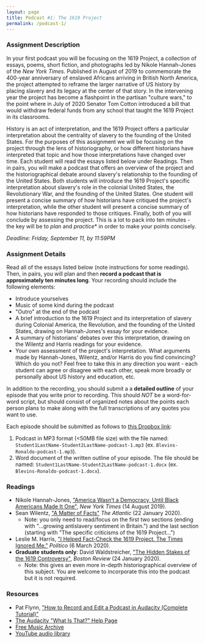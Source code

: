 ```yaml
---
layout: page
title: Podcast #1: The 1619 Project
permalink: /podcast-1/
---
```


### Assignment Description

In your first podcast you will be focusing on the 1619 Project, a collection of essays, poems, short fiction, and photographs led by Nikole Hannah-Jones of the *New York Times*. Published in August of 2019 to commemorate the 400-year anniversary of enslaved Africans arriving in British North America, the project attempted to reframe the larger narrative of US history by placing slavery and its legacy at the center of that story. In the intervening year the project has become a flashpoint in the partisan "culture wars," to the point where in July of 2020 Senator Tom Cotton introduced a bill that would withdraw federal funds from any school that taught the 1619 Project in its classrooms.

History is an act of interpretation, and the 1619 Project offers a particular interpretation about the centrality of slavery to the founding of the United States. For the purposes of this assignment we will be focusing on the project through the lens of historiography, or how different historians have interpreted that topic and how those interpretations have changed over time. Each student will read the essays listed below under Readings. Then in pairs, you will make a podcast that offers an overview of the project and the historiographical debate around slavery's relationship to the founding of the United States. Both students will introduce the 1619 Project's specific interpretation about slavery's role in the colonial United States, the Revolutionary War, and the founding of the United States. One student will present a concise summary of how historians have critiqued the project's interpretation, while the other student will present a concise summary of how historians have responded to those critiques. Finally, both of you will conclude by assessing the project. This is a lot to pack into ten minutes - the key will be to *plan* and *practice** in order to make your points concisely. 

*Deadline: Friday, September 11, by 11:59PM*

### Assignment Details

Read all of the essays listed below (note instructions for some readings). Then, in pairs, you will plan and then **record a podcast that is approximately ten minutes long**. Your recording should include the following elements:

- Introduce yourselves
- Music of some kind during the podcast
- "Outro" at the end of the podcast
- A brief introduction to the 1619 Project and its interpretation of slavery during Colonial America, the Revolution, and the founding of the United States, drawing on Hannah-Jones's essay for your evidence.
- A summary of historians' debates over this interpretation, drawing on the Wilentz and Harris readings for your evidence.
- Your own assessment of the project's interpretation. What arguments made by Hannah-Jones, Wilentz, and/or Harris do you find convincing? Which do you not? Feel free to take this in any direction you want - each student can agree or disagree with each other, speak more broadly or personally about US history and education, etc. 

In addition to the recording, you should submit a a **detailed outline** of your episode that you write prior to recording. This should *NOT* be a word-for-word script, but should consist of organized notes about the points each person plans to make along with the full transcriptions of any quotes you want to use. 

Each episode should be submitted as follows to [this Dropbox link](comingsoon):

1. Podcast in MP3 format (<50MB file size) with the file named: `Student1LastName-Student2LastName-podcast-1.mp3` (ex. `Blevins-Ronaldo-podcast-1.mp3`).
2. Word document of the written outline of your episode. The file should be named: `Student1LastName-Student2LastName-podcast-1.docx` (ex. `Blevins-Ronaldo-podcast-1.docx`).

### Readings

- Nikole Hannah-Jones, ["America Wasn’t a Democracy, Until Black Americans Made It One"](https://www.nytimes.com/interactive/2019/08/14/magazine/black-history-american-democracy.html), *New York Times* (14 August 2019).
- Sean Wilentz, ["A Matter of Facts"](https://www.theatlantic.com/ideas/archive/2020/01/1619-project-new-york-times-wilentz/605152/) *The Atlantic* (22 January 2020).
  - Note: you only need to read/focus on the first two sections (ending with "...growing antislavery sentiment in Britain.") and the last section (starting with "The specific criticisms of the 1619 Project...")
- Leslie M. Harris, ["I Helped Fact-Check the 1619 Project. The Times Ignored Me."](https://www.politico.com/news/magazine/2020/03/06/1619-project-new-york-times-mistake-122248) *Politico* (6 March 2020).
- **Graduate students only**: David Waldstreicher, ["The Hidden Stakes of the 1619 Controversy"](http://bostonreview.net/race-politics/david-waldstreicher-hidden-stakes-1619-controversy), *Boston Review* (24 January 2020).
  - Note: this gives an even more in-depth historiographical overview of this subject. You are welcome to incorporate this into the podcast but it is not required.

### Resources

- Pat Flynn, ["How to Record and Edit a Podcast in Audacity (Complete Tutorial)"](https://www.youtube.com/watch?v=xl-WDjWrTtk)
- [The Audacity "What Is That?" Help Page](https://wit.audacityteam.org/)
- [Free Music Archive](http://freemusicarchive.org/)
- [YouTube audio library](https://www.youtube.com/audiolibrary/music)